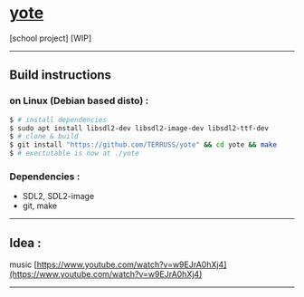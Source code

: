 # <u>yote</u>

[school project] [WIP]

---

## Build instructions

### on Linux (Debian based disto) :

```bash
$ # install dependencies
$ sudo apt install libsdl2-dev libsdl2-image-dev libsdl2-ttf-dev
$ # clone & build
$ git install "https://github.com/TERRUSS/yote" && cd yote && make
$ # exectutable is now at ./yote
```

### Dependencies :

  - SDL2, SDL2-image
  - git, make

---

## Idea :

music [https://www.youtube.com/watch?v=w9EJrA0hXj4](https://www.youtube.com/watch?v=w9EJrA0hXj4)

---
